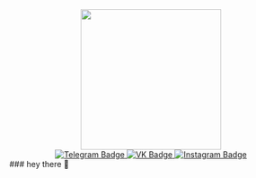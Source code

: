 <div id="header" align="center">
  <img src="https://thumbs.gfycat.com/ImpassionedHeartfeltJenny-size_restricted.gif" width="250"/>
</div>
<div id="badges" align="center">
    <a href="https://t.me/harrrdie">
  <img src="https://img.shields.io/badge/Telegram-purple?style=for-the-badge&logo=telegram&logoColor=white" alt="Telegram Badge"/>
      </a>
  <a href="https://vk.com/harrrdie">
  <img src="https://img.shields.io/badge/VK-blue?style=for-the-badge&logo=vk&logoColor=white" alt="VK Badge"/>
      </a>
  <a href="https://www.instagram.com/harrrdie/">
  <img src="https://img.shields.io/badge/Instagram-purple?logo=instagram&logoColor=white&style=for-the-badge" alt="Instagram Badge"/>
    </a>
  <br>
  <img src="https://komarev.com/ghpvc/?username=harrrdie&style=flat-square&color=red" alt=""/>
</div>
### hey there 👋


